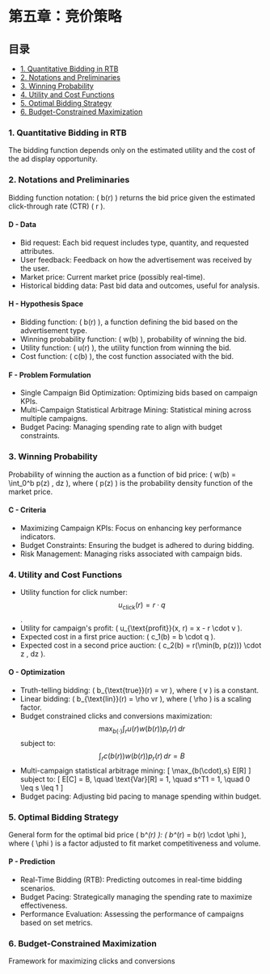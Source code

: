 # 第五章：竞价策略

## 目录

- [1. Quantitative Bidding in RTB](#1-quantitative-bidding-in-rtb)
- [2. Notations and Preliminaries](#2-notations-and-preliminaries)
- [3. Winning Probability](#3-winning-probability)
- [4. Utility and Cost Functions](#4-utility-and-cost-functions)
- [5. Optimal Bidding Strategy](#5-optimal-bidding-strategy)
- [6. Budget-Constrained Maximization](#6-budget-constrained-maximization)

### 1. Quantitative Bidding in RTB

The bidding function depends only on the estimated utility and the cost of the ad display opportunity.

### 2. Notations and Preliminaries

Bidding function notation: \( b(r) \) returns the bid price given the estimated click-through rate (CTR) \( r \).

#### D - Data

- Bid request: Each bid request includes type, quantity, and requested attributes.
- User feedback: Feedback on how the advertisement was received by the user.
- Market price: Current market price (possibly real-time).
- Historical bidding data: Past bid data and outcomes, useful for analysis.

#### H - Hypothesis Space

- Bidding function: \( b(r) \), a function defining the bid based on the advertisement type.
- Winning probability function: \( w(b) \), probability of winning the bid.
- Utility function: \( u(r) \), the utility function from winning the bid.
- Cost function: \( c(b) \), the cost function associated with the bid.

#### F - Problem Formulation

- Single Campaign Bid Optimization: Optimizing bids based on campaign KPIs.
- Multi-Campaign Statistical Arbitrage Mining: Statistical mining across multiple campaigns.
- Budget Pacing: Managing spending rate to align with budget constraints.

### 3. Winning Probability

Probability of winning the auction as a function of bid price: \( w(b) = \int_0^b p(z) \, dz \), where \( p(z) \) is the probability density function of the market price.

#### C - Criteria

- Maximizing Campaign KPIs: Focus on enhancing key performance indicators.
- Budget Constraints: Ensuring the budget is adhered to during bidding.
- Risk Management: Managing risks associated with campaign bids.

### 4. Utility and Cost Functions

- Utility function for click number: $$u_{\text{click}}(r) = r \cdot q$$.
- Utility for campaign's profit: \( u_{\text{profit}}(x, r) = x - r \cdot v \).
- Expected cost in a first price auction: \( c_1(b) = b \cdot q \).
- Expected cost in a second price auction: \( c_2(b) = r(\min(b, p(z))) \cdot z \, dz \).

#### O - Optimization

- Truth-telling bidding: \( b_{\text{true}}(r) = vr \), where \( v \) is a constant.
- Linear bidding: \( b_{\text{lin}}(r) = \rho vr \), where \( \rho \) is a scaling factor.
- Budget constrained clicks and conversions maximization:
  $$\max_{b(\cdot)} \int_{r} u(r)w(b(r))p_r(r) \, dr$$
  subject to:
  $$
  \int_{r} c(b(r))w(b(r))p_r(r) \, dr = B
  $$
- Multi-campaign statistical arbitrage mining:
  \[
  \max_{b(\cdot),s} E[R]
  \]
  subject to:
  \[
  E[C] = B, \quad \text{Var}[R] = 1, \quad s^T1 = 1, \quad 0 \leq s \leq 1
  \]
- Budget pacing: Adjusting bid pacing to manage spending within budget.

### 5. Optimal Bidding Strategy

General form for the optimal bid price \( b^*(r) \): \( b^*(r) = b(r) \cdot \phi \), where \( \phi \) is a factor adjusted to fit market competitiveness and volume.

#### P - Prediction

- Real-Time Bidding (RTB): Predicting outcomes in real-time bidding scenarios.
- Budget Pacing: Strategically managing the spending rate to maximize effectiveness.
- Performance Evaluation: Assessing the performance of campaigns based on set metrics.

### 6. Budget-Constrained Maximization

Framework for maximizing clicks and conversions